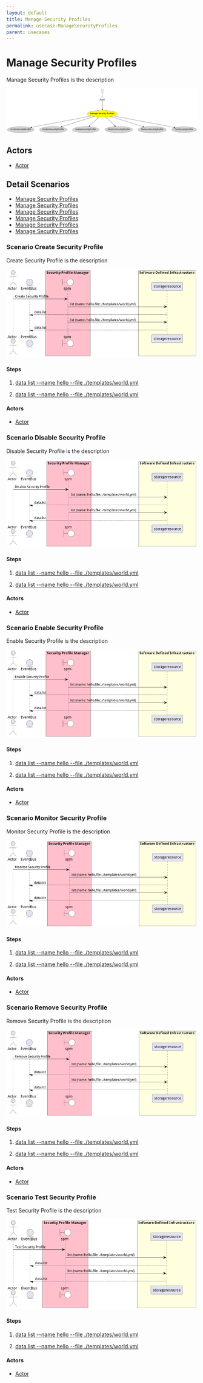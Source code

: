 ```yaml
---
layout: default
title: Manage Security Profiles
permalink: usecase-ManageSecurityProfiles
parent: usecases
---
```

# Manage Security Profiles

Manage Security Profiles is the description

![Activities Diagram](./activities.png)

## Actors

* [Actor](actor-actor)











## Detail Scenarios

* [Manage Security Profiles](#scenario-CreateSecurityProfile)
* [Manage Security Profiles](#scenario-DisableSecurityProfile)
* [Manage Security Profiles](#scenario-EnableSecurityProfile)
* [Manage Security Profiles](#scenario-MonitorSecurityProfile)
* [Manage Security Profiles](#scenario-RemoveSecurityProfile)
* [Manage Security Profiles](#scenario-TestSecurityProfile)



### Scenario Create Security Profile

Create Security Profile is the description

![Scenario CreateSecurityProfile](./createsecurityprofile.png)

#### Steps

1. [data list --name hello --file ./templates/world.yml](#action-data-list)

1. [data list --name hello --file ./templates/world.yml](#action-data-list)


#### Actors

* [Actor](actor-actor)



### Scenario Disable Security Profile

Disable Security Profile is the description

![Scenario DisableSecurityProfile](./disablesecurityprofile.png)

#### Steps

1. [data list --name hello --file ./templates/world.yml](#action-data-list)

1. [data list --name hello --file ./templates/world.yml](#action-data-list)


#### Actors

* [Actor](actor-actor)



### Scenario Enable Security Profile

Enable Security Profile is the description

![Scenario EnableSecurityProfile](./enablesecurityprofile.png)

#### Steps

1. [data list --name hello --file ./templates/world.yml](#action-data-list)

1. [data list --name hello --file ./templates/world.yml](#action-data-list)


#### Actors

* [Actor](actor-actor)



### Scenario Monitor Security Profile

Monitor Security Profile is the description

![Scenario MonitorSecurityProfile](./monitorsecurityprofile.png)

#### Steps

1. [data list --name hello --file ./templates/world.yml](#action-data-list)

1. [data list --name hello --file ./templates/world.yml](#action-data-list)


#### Actors

* [Actor](actor-actor)



### Scenario Remove Security Profile

Remove Security Profile is the description

![Scenario RemoveSecurityProfile](./removesecurityprofile.png)

#### Steps

1. [data list --name hello --file ./templates/world.yml](#action-data-list)

1. [data list --name hello --file ./templates/world.yml](#action-data-list)


#### Actors

* [Actor](actor-actor)



### Scenario Test Security Profile

Test Security Profile is the description

![Scenario TestSecurityProfile](./testsecurityprofile.png)

#### Steps

1. [data list --name hello --file ./templates/world.yml](#action-data-list)

1. [data list --name hello --file ./templates/world.yml](#action-data-list)


#### Actors

* [Actor](actor-actor)




